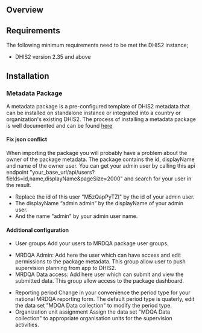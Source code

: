 ## Overview
## Requirements
The following minimum requirements need to be met the DHIS2 instance;
* DHIS2 version 2.35 and above
## Installation
### Metadata Package
A metadata package is a pre-configured template of DHIS2 metadata that can be installed on standalone instance or integrated into a country or organization's existing DHIS2. The process of installing a metadata package is well documented and can be found <a href="https://docs.dhis2.org/en/topics/metadata/immunization/immunization-aggregate/installation.html">here</a>
#### Fix json conflict
When importing the package you will probably have a problem about the owner of the package metadata. The package contains the id, displayName and name of the owner user.
You can get your admin user by calling this api endpoint "your_base_url/api/users?fields=id,name,displayName&pageSize=2000" and search for your user in the result.
* Replace the id of this user "M5zQapPyTZI" by the id of your admin user.
* The displayName “admin admin” by the displayName of your admin user.
* And the name "admin" by your admin user name.
#### Additional configuration
* User groups
Add your users to MRDQA package user groups.
- MRDQA Admin: Add here the user which can have access and edit permissions to the package metadata. This group allow user to push supervision planning from app to DHIS2.
- MRDQA Data access: Add here user which can submit and view the submitted data. This group allow access to the package dashboard.
* Reporting period
Change in your convenience the period type for your national MRDQA reporting form. The default period type is quaterly, edit the data set "MDQA Data collection" to modify the period type.
* Organization unit assignment
Assign the data set "MDQA Data collection" to appropriate organisation units for the supervision activities.
